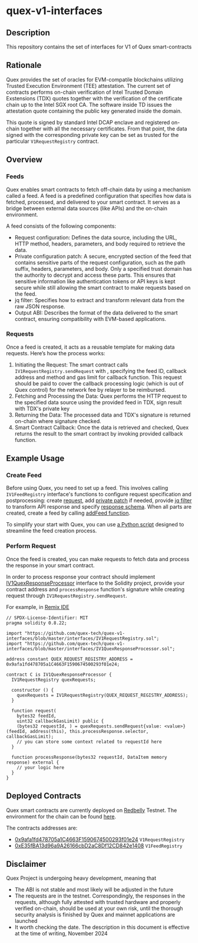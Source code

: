 # quex-v1-interfaces

## Description

This repository contains the set of interfaces for V1 of Quex smart-contracts

## Rationale

Quex provides the set of oracles for EVM-compatile blockchains utilizing Trusted Execution Environment (TEE)
attestation. The current set of contracts performs on-chain verification of Intel Trusted Domain Exstensions (TDX)
quotes together with the verification of the certificate chain up to the Intel SGX root CA. The software inside TD
issues the attestation quote containing the public key generated inside the domain.

This quote is signed by standard Intel DCAP enclave and registered on-chain together with all the necessary
certificates. From that point, the data signed with the corresponding private key can be set as trusted for the
particular `V1RequestRegistry` contract.

## Overview

### Feeds
Quex enables smart contracts to fetch off-chain data by using a mechanism called a feed. 
A feed is a predefined configuration that specifies how data is fetched, processed, and 
delivered to your smart contract. It serves as a bridge between external data sources (like APIs) 
and the on-chain environment.

A feed consists of the following components:
+ Request configuration: Defines the data source, including the URL, HTTP method, headers, parameters, and body
required to retrieve the data.
+ Private configuration patch: A secure, encrypted section of the feed that contains sensitive parts of the request
configuration, such as the path suffix, headers, parameters, and body. Only a specified trust domain has the authority
to decrypt and access these parts. This ensures that sensitive information like authentication tokens or API keys is
kept secure while still allowing the smart contract to make requests based on the feed.  
+ jq filter: Specifies how to extract and transform relevant data from the raw JSON response.
+ Output ABI: Describes the format of the data delivered to the smart contract, ensuring compatibility with EVM-based applications.

### Requests
Once a feed is created, it acts as a reusable template for making data requests. Here’s how the process works:
1. Initiating the Request: The smart contract calls `IV1RequestRegistry.sendRequest` with , specifying the feed ID,
callback address and method and gas limit for callback function. This request should be paid to cover the callback 
processing logic (which is out of Quex control) for the network fee by relayer to be reimbursed.
2. Fetching and Processing the Data: Quex performs the HTTP request to the specified data source using the provided feed in TDX, sign result with TDX's private key
3. Returning the Data: The processed data and TDX's signature is returned on-chain where signature checked.
4. Smart Contract Callback: Once the data is retrieved and checked, Quex returns the result to the smart contract by invoking provided callback function.

## Example Usage

### Create Feed

Before using Quex, you need to set up a feed. This involves calling `IV1FeedRegistry` interface's functions to configure
request specification and postprocessing: create [request](interfaces/IV1FeedRegistry.sol#L58), 
add [private patch](interfaces/IV1FeedRegistry.sol#L60) if needed, provide [jq filter](interfaces/IV1FeedRegistry.sol#L62)
to transform API response and specify [response schema](interfaces/IV1FeedRegistry.sol#L64).
When all parts are created, create a feed by calling [addFeed function](interfaces/IV1FeedRegistry.sol#L66).

To simplify your start with Quex, you can use [a Python script](tools/create_feed) designed to streamline the feed creation process.

### Perform Request

Once the feed is created, you can make requests to fetch data and process the response in your smart contract.

In order to process response your contract should implement [IV1QuexResponseProcessor](interfaces/IV1QuexResponseProcessor.sol) interface 
to the Solidity project, provide your contract address and `processResponse` function's signature while
creating request through `IV1RequestRegistry.sendRequest`.

For example, in [Remix IDE](https://remix.ethereum.org/)

```solidity
// SPDX-License-Identifier: MIT
pragma solidity 0.8.22;

import "https://github.com/quex-tech/quex-v1-interfaces/blob/master/interfaces/IV1RequestRegistry.sol";
import "https://github.com/quex-tech/quex-v1-interfaces/blob/master/interfaces/IV1QuexResponseProcessor.sol";

address constant QUEX_REQUEST_REGISTRY_ADDRESS = 0x9afa1fd478705a1C4663F1590674500293f01e24;

contract C is IV1QuexResponseProcessor {
  IV1RequestRegistry quexRequests;

  constructor () {
    quexRequests = IV1RequestRegistry(QUEX_REQUEST_REGISTRY_ADDRESS);
  }

  function request(
    bytes32 feedId,
    uint32 callbackGasLimit) public {
    (bytes32 requestId, ) = quexRequests.sendRequest{value: <value>}(feedId, address(this), this.processResponse.selector, callbackGasLimit);
    // you can store some context related to requestId here
  }

  function processResponse(bytes32 requestId, DataItem memory response) external {
    // your logic here
  }
}
```

## Deployed Contracts

Quex smart contracts are currently deployed on [Redbelly](https://www.redbelly.network/) Testnet. The environment for 
the chain can be found [here](https://vine.redbelly.network/environments).

The contracts addresses are:
+ [0x9afa1fd478705a1C4663F1590674500293f01e24](https://redbelly.testnet.routescan.io/address/0x9afa1fd478705a1C4663F1590674500293f01e24) `V1RequestRegistry`
+ [0xE35fBA13d96a9A26166cbD2aC8Df12CD842e1408](https://redbelly.testnet.routescan.io/address/0xE35fBA13d96a9A26166cbD2aC8Df12CD842e1408) `V1FeedRegistry`

## Disclaimer

Quex Project is undergoing heavy development, meaning that
+ The ABI is not stable and most likely will be adjusted in the future
+ The requests are in the testnet. Correspondingly, the responses in the requests, although fully attested with trusted
  hardware and properly verified on-chain, should be used at your own risk, until the thorough security analysis is
  finished by Quex and mainnet applications are launched
+ It worth checking the date. The description in this document is effective at the time of writing, November 2024
